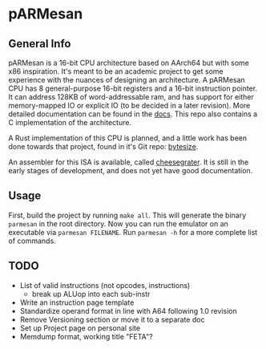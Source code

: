 # pARMesan

## General Info

pARMesan is a 16-bit CPU architecture based on AArch64 but with some x86 inspiration. It's meant to be an academic project to get some experience with the nuances of designing an architecture. A pARMesan CPU has 8 general-purpose 16-bit registers and a 16-bit instruction pointer. It can address 128KB of word-addressable ram, and has support for either memory-mapped IO or explicit IO (to be decided in a later revision). More detailed documentation can be found in the [docs](docs/index.md). This repo also contains a C implementation of the architecture.

A Rust implementation of this CPU is planned, and a little work has been done towards that project, found in it's Git repo: [bytesize](https://github.com/Pritjam/bytesize).

An assembler for this ISA is available, called [cheesegrater](https://github.com/Pritjam/cheesegrater). It is still in the early stages of development, and does not yet have good documentation. 

## Usage
First, build the project by running `make all`. This will generate the binary `parmesan` in the root directory. Now you can run the emulator on an executable via `parmesan FILENAME`. Run `parmesan -h` for a more complete list of commands.

## TODO
- List of valid instructions (not opcodes, instructions)
    - break up ALUop into each sub-instr
- Write an instruction page template
- Standardize operand format in line with A64 following 1.0 revision
- Remove Versioning section or move it to a separate doc
- Set up Project page on personal site
- Memdump format, working title "FETA"?